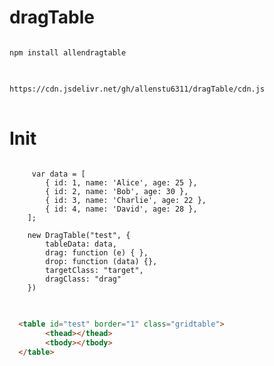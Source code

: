 # dragTable


<pre>
<code>
npm install allendragtable 
</code>
</pre>

<pre>
<code>
https://cdn.jsdelivr.net/gh/allenstu6311/dragTable/cdn.js
</code>
</pre>

# Init
<pre>
<code>
     var data = [
        { id: 1, name: 'Alice', age: 25 },
        { id: 2, name: 'Bob', age: 30 },
        { id: 3, name: 'Charlie', age: 22 },
        { id: 4, name: 'David', age: 28 },
    ];
    
    new DragTable("test", {
        tableData: data,
        drag: function (e) { },
        drop: function (data) {},
        targetClass: "target",
        dragClass: "drag"
    })
</code>
</pre>

```html

  <table id="test" border="1" class="gridtable">
        <thead></thead>
        <tbody></tbody>
  </table>

